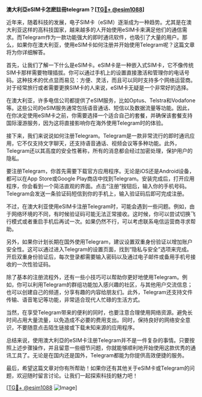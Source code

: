 **澳大利亞eSIM卡怎麽註冊telegram？[[TG💪+ @esim1088](https://t.me/s/esim1088)]**

近年来，随着科技的发展，电子SIM卡（eSIM）逐渐成为一种趋势。尤其是在澳大利亚这样的高科技国家，越来越多的人开始使用eSIM卡来满足他们的通信需求。而Telegram作为一款功能强大的即时通讯软件，也吸引了大量的用户。那么，如果你在澳大利亚，使用eSIM卡如何注册并开始使用Telegram呢？这篇文章将为你详细解答。

首先，让我们了解一下什么是eSIM卡。eSIM卡是一种嵌入式SIM卡，它不像传统SIM卡那样需要物理插拔。你可以通过手机上的设置直接激活和管理你的电话号码。这种技术的优点显而易见：方便、灵活，而且可以同时支持多个网络运营商。对于经常旅行或者需要更换SIM卡的人来说，eSIM卡无疑是一个非常好的选择。

在澳大利亚，许多电信公司都提供了eSIM服务，比如Optus、Telstra和Vodafone等。这些公司的eSIM服务通常包括语音通话、短信以及数据流量等功能。因此，在你决定使用eSIM卡之前，你需要选择一个适合自己的套餐，并确保该套餐支持国际漫游服务，因为这将直接影响你在海外使用Telegram时的体验。

接下来，我们来说说如何注册Telegram。Telegram是一款非常流行的即时通讯应用，它不仅支持文字聊天，还支持语音通话、视频会议等多种功能。此外，Telegram还以其高度的安全性著称，所有的消息都会经过加密处理，保护用户的隐私。

要注册Telegram，你首先需要下载官方应用程序。无论是iOS还是Android设备，都可以在App Store或Google Play商店中找到Telegram。安装完成后，打开应用程序，你会看到一个简洁直观的界面。点击“注册”按钮后，输入你的手机号码。Telegram会发送一条验证码短信到你的手机上，输入验证码后即可完成注册。

不过，在澳大利亚使用eSIM卡注册Telegram时，可能会遇到一些问题。例如，由于网络环境的不同，有时候验证码可能无法正常接收。这时候，你可以尝试切换飞行模式或者重启手机后再试一次。如果仍然不行，可以考虑联系电信运营商寻求帮助。

另外，如果你计划长期在国外使用Telegram，建议设置双重身份验证以增加账户安全性。这可以通过进入Telegram的设置页面，找到“隐私与安全”选项来完成。开启双重身份验证后，每次登录都需要输入密码以及通过电子邮件或备用手机号接收的一次性验证码。

除了基本的注册流程外，还有一些小技巧可以帮助你更好地使用Telegram。例如，你可以利用Telegram的群组功能加入感兴趣的社区，与其他用户交流信息；也可以创建自己的频道，分享有趣的内容给朋友们。此外，Telegram还支持文件传输、语音笔记等功能，非常适合现代人忙碌的生活方式。

当然，在享受Telegram带来的便利的同时，也要注意合理使用网络资源。避免长时间占用大量流量，以免造成不必要的费用支出。同时，保持良好的网络安全意识，不要随意点击陌生链接或下载未知来源的应用程序。

总结来说，使用澳大利亞的eSIM卡注册Telegram并不是一件复杂的事情。只要按照上述步骤操作，并且留意一些细节问题，你就能够顺利地开始使用这款优秀的通讯工具了。无论是在国内还是国外，Telegram都能为你提供高效便捷的服务。

最后，希望这篇文章对你有所帮助！如果你还有其他关于eSIM卡或Telegram的问题，欢迎随时留言讨论。让我们一起探索科技的魅力吧！

[[TG💪+ @esim1088](https://t.me/s/esim1088) ![Image](https://i.postimg.cc/4NQfJmqS/Snipaste-2025-05-13-00-14-12.png)]